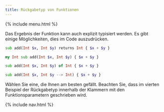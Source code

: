 ```yaml
---
title: Rückgabetyp von Funktionen
---
```


{% include menu.html %}

Das Ergebnis der Funktion kann auch explizit typisiert werden. Es gibt einige Möglichkeiten, dies im Code auszudrücken.

```raku
sub add(Int $x, Int $y) returns Int { $x + $y }

my Int sub add(Int $x, Int $y) { $x + $y }

sub add(Int $x, Int $y) of Int { $x + $y }

sub add(Int $x, Int $y --> Int) { $x + $y }
```

Wählen Sie eine, die Ihnen am besten gefällt. Beachten Sie, dass im vierten Beispiel der Rückgabetyp innerhalb der Klammern mit den Funktionsparametern geschrieben wird.

{% include nav.html %}